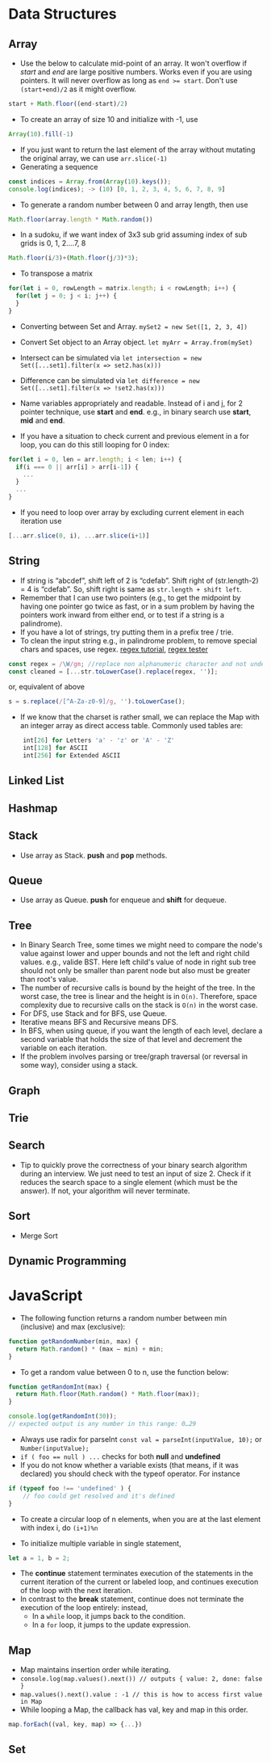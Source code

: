 # Data Structures

## Array

* Use the below to calculate mid-point of an array. It won't overflow if *start* and *end* are large positive numbers. Works even if you are using pointers. It will never overflow as long as ```end >= start```. Don't use ```(start+end)/2``` as it might overflow.
```javascript
start + Math.floor((end-start)/2)
```
* To create an array of size 10 and initialize with -1, use 
```javascript
Array(10).fill(-1)
```
* If you just want to return the last element of the array without mutating the original array, we can use ```arr.slice(-1)```
* Generating a sequence 
```javascript
const indices = Array.from(Array(10).keys());
console.log(indices); -> (10) [0, 1, 2, 3, 4, 5, 6, 7, 8, 9]
```
* To generate a random number between 0 and array length, then use 
```javascript
Math.floor(array.length * Math.random())
```
* In a sudoku, if we want index of 3x3 sub grid assuming index of sub grids is 0, 1, 2....7, 8
```javascript
Math.floor(i/3)+(Math.floor(j/3)*3);
```
* To transpose a matrix 
```javascript
for(let i = 0, rowLength = matrix.length; i < rowLength; i++) {
  for(let j = 0; j < i; j++) {
  }
}
```
*	Converting between Set and Array. ```mySet2 = new Set([1, 2, 3, 4])```
* Convert Set object to an Array object. ```let myArr = Array.from(mySet)```
* Intersect can be simulated via ```let intersection = new Set([...set1].filter(x => set2.has(x)))```
* Difference can be simulated via ```let difference = new Set([...set1].filter(x => !set2.has(x)))```

* Name variables appropriately and readable. Instead of i and j, for 2 pointer technique, use **start** and **end**. e.g., in binary search use **start**, **mid** and **end**.
* If you have a situation to check current and previous element in a for loop, you can do this still looping for 0 index:
```javascript
for(let i = 0, len = arr.length; i < len; i++) {
  if(i === 0 || arr[i] > arr[i-1]) {
    ...
  }
  ...
}
```
* If you need to loop over array by excluding current element in each iteration use
```javascript
[...arr.slice(0, i), ...arr.slice(i+1)]
```

## String

* If string is “abcdef”, shift left of 2 is “cdefab”. Shift right of (str.length-2) = 4 is “cdefab”. So, shift right is same as ```str.length + shift left```.
* Remember that I can use two pointers (e.g., to get the midpoint by having one pointer go twice as fast, or in a sum problem by having the pointers work inward from either end, or to test if a string is a palindrome).
* If you have a lot of strings, try putting them in a prefix tree / trie.
* To clean the input string e.g., in palindrome problem, to remove special chars and spaces, use regex. [regex tutorial](https://medium.com/factory-mind/regex-tutorial-a-simple-cheatsheet-by-examples-649dc1c3f285), [regex tester](https://regex101.com/)
```javascript
const regex = /\W/gm; //replace non alphanumeric character and not underscore with ''
const cleaned = [...str.toLowerCase().replace(regex, '')];
```
or, equivalent of above
```javascript
s = s.replace(/[^A-Za-z0-9]/g, '').toLowerCase();
```
* If we know that the charset is rather small, we can replace the Map with an integer array as direct access table. Commonly used tables are:
```javascript
    int[26] for Letters 'a' - 'z' or 'A' - 'Z'
    int[128] for ASCII
    int[256] for Extended ASCII
```

## Linked List

## Hashmap

## Stack
* Use array as Stack. **push** and **pop** methods.

## Queue
* Use array as Queue. **push** for enqueue and **shift** for dequeue.

## Tree
* In Binary Search Tree, some times we might need to compare the node's value against lower and upper bounds and not the left and right child values. e.g., valide BST. Here left child's value of node in right sub tree should not only be smaller than parent node but also must be greater than root's value. 
* The number of recursive calls is bound by the height of the tree. In the worst case, the tree is linear and the height is in ```O(n)```. Therefore, space complexity due to recursive calls on the stack is ```O(n)``` in the worst case.
* For DFS, use Stack and for BFS, use Queue.
* Iterative means BFS and Recursive means DFS.
* In BFS, when using queue, if you want the length of each level, declare a second variable that holds the size of that level and decrement the variable on each iteration. 
* If the problem involves parsing or tree/graph traversal (or reversal in some way), consider using a stack.

## Graph

## Trie

## Search

* Tip to quickly prove the correctness of your binary search algorithm during an interview. We just need to test an input of size 2. Check if it reduces the search space to a single element (which must be the answer). If not, your algorithm will never terminate.

## Sort
* Merge Sort

## Dynamic Programming

# JavaScript
* The following function returns a random number between min (inclusive) and max (exclusive):
```javascript
function getRandomNumber(min, max) {
  return Math.random() * (max — min) + min;
}
```
* To get a random value between 0 to n, use the function below:
```javascript
function getRandomInt(max) {
  return Math.floor(Math.random() * Math.floor(max));
}

console.log(getRandomInt(30));
// expected output is any number in this range: 0…29
```
* Always use radix for parseInt ```const val = parseInt(inputValue, 10);``` or ```Number(inputValue);```
* ```if ( foo == null ) ...``` checks for both **null** and **undefined**
* If you do not know whether a variable exists (that means, if it was declared) you should check with the typeof operator. For instance
```javascript
if (typeof foo !== 'undefined' ) {
    // foo could get resolved and it's defined
}
```
* To create a circular loop of n elements, when you are at the last element with index i, do ```(i+1)%n```

* To initialize multiple variable in single statement,
```javascript
let a = 1, b = 2;
```
* The **continue** statement terminates execution of the statements in the current iteration of the current or labeled loop, and continues execution of the loop with the next iteration.
* In contrast to the **break** statement, continue does not terminate the execution of the loop entirely: instead,
    * In a ```while``` loop, it jumps back to the condition.
    * In a ```for``` loop, it jumps to the update expression.

## Map
* Map maintains insertion order while iterating. 
* ```console.log(map.values().next()) // outputs { value: 2, done: false }```
* ```map.values().next().value : -1 // this is how to access first value in Map ```
* While looping a Map, the callback has val, key and map in this order.
```javascript
map.forEach((val, key, map) => {...})
```

## Set
